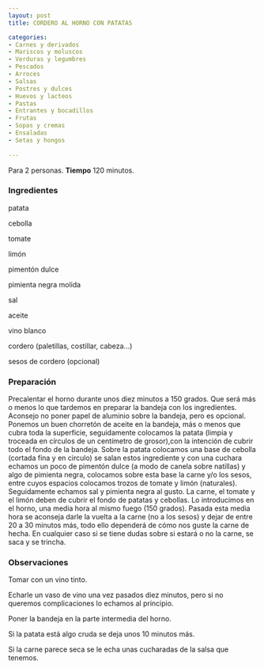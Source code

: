 ```yaml
---
layout: post
title: CORDERO AL HORNO CON PATATAS

categories:
- Carnes y derivados
- Mariscos y moluscos
- Verduras y legumbres
- Pescados
- Arroces
- Salsas
- Postres y dulces
- Huevos y lacteos
- Pastas
- Entrantes y bocadillos
- Frutas
- Sopas y cremas
- Ensaladas
- Setas y hongos
 
---
```

Para 2 personas.
<b>Tiempo</b> 120 minutos.

<h3>Ingredientes</h3>
patata

cebolla

tomate

limón

pimentón dulce

pimienta negra molida

sal

aceite

vino blanco

cordero (paletillas, costillar, cabeza...)

sesos de cordero (opcional)

<h3>Preparación</h3>
Precalentar el horno durante unos diez minutos a 150 grados. Que será más o menos lo que tardemos en preparar la bandeja con los ingredientes. Aconsejo no poner papel de aluminio sobre la bandeja, pero es opcional. Ponemos un buen chorretón de aceite en la bandeja, más o menos que cubra toda la superficie, seguidamente colocamos la patata (limpia y troceada en círculos de un centímetro de grosor),con la intención de cubrir todo el fondo de la bandeja. Sobre la patata colocamos una base de cebolla (cortada fina y en circulo) se salan estos ingrediente y con una cuchara echamos un poco de pimentón dulce (a modo de canela sobre natillas) y algo de pimienta negra, colocamos sobre esta base la carne y/o los sesos, entre cuyos espacios colocamos trozos de tomate y limón (naturales). Seguidamente echamos sal y pimienta negra al gusto. La carne, el tomate y el limón deben de cubrir el fondo de patatas y cebollas. Lo introducimos en el horno, una media hora al mismo fuego (150 grados). Pasada esta media hora se aconseja darle la vuelta a la carne (no a los sesos) y dejar de entre 20 a 30 minutos más, todo ello dependerá de cómo nos guste la carne de hecha. En cualquier caso si se tiene dudas sobre si estará o no la carne, se saca y se trincha.

<h3>Observaciones</h3>
Tomar con un vino tinto.

Echarle un vaso de vino una vez pasados diez minutos, pero si no queremos complicaciones lo echamos al principio.

Poner la bandeja en la parte intermedia del horno.

Si la patata está algo cruda se deja unos 10 minutos más.

Si la carne parece seca se le echa unas cucharadas de la salsa que tenemos.

